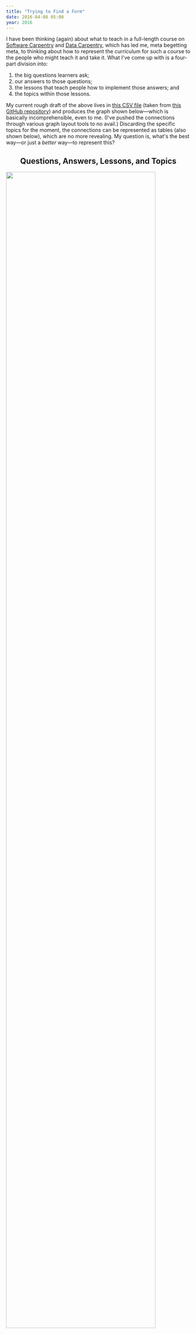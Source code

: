 ```yaml
---
title: "Trying to Find a Form"
date: 2016-04-08 05:00
year: 2016
---
```

<p>
  I have been thinking (again) about what to teach in a full-length course
  on <a href="https://software-carpentry.org">Software Carpentry</a>
  and <a href="http://datacarpentry.org">Data Carpentry</a>,
  which has led me,
  meta begetting meta,
  to thinking about how to represent the curriculum for such a course
  to the people who might teach it and take it.
  What I've come up with is a four-part division into:
</p>
<ol>
  <li>the big questions learners ask;</li>
  <li>our answers to those questions;</li>
  <li>the lessons that teach people how to implement those answers; and</li>
  <li>the topics within those lessons.</li>
</ol>
<p>
  My current rough draft of the above lives in <a href="{{'/files/2016/04/design.csv' | relative_url}}">this CSV file</a>
  (taken from <a href="https://github.com/gvwilson/long-form/">this GitHub repository</a>)
  and produces the graph shown below&mdash;which is basically incomprehensible, even to me.
  (I've pushed the connections through various graph layout tools to no avail.)
  Discarding the specific topics for the moment,
  the connections can be represented as tables (also shown below),
  which are no more revealing.
  My question is,
  what's the best way&mdash;or just a <em>better</em> way&mdash;to represent this?
</p>
<h2 align="center">
  Questions, Answers, Lessons, and Topics
</h2>
<p>
  <img src="{{'/files/2016/04/design.svg' | relative_url}}" width="90%" />
</p>
<h2 align="center">
  Questions to Answers
</h2>
<table border="1">
<tr><th rowspan="2"></th><th align="center" colspan="9">How can I...</th></tr>
<tr>
<th align="center">...avoid losing work?</th>
<th align="center">...find and use other people's data?</th>
<th align="center">...find and use other people's software?</th>
<th align="center">...be more productive?</th>
<th align="center">...make it easy for people to collaborate with me?</th>
<th align="center">...make it easy for people to find and use my data?</th>
<th align="center">...make it easy for programs to use my data?</th>
<th align="center">...make it easy for people to find and use my software?</th>
<th align="center">...tell if my results are correct?</th>
</tr>
<tr><th align="center">Put everything created by people into version control.</th>
<td align="center" bgcolor="green">X</td>
<td align="center"></td>
<td align="center"></td>
<td align="center"></td>
<td align="center"></td>
<td align="center"></td>
<td align="center"></td>
<td align="center"></td>
<td align="center"></td>
</tr>
<tr><th align="center">Make every value atomic.</th>
<td align="center"></td>
<td align="center"></td>
<td align="center"></td>
<td align="center"></td>
<td align="center"></td>
<td align="center"></td>
<td align="center" bgcolor="green">X</td>
<td align="center"></td>
<td align="center"></td>
</tr>
<tr><th align="center">Automate repetitive tasks.</th>
<td align="center"></td>
<td align="center"></td>
<td align="center"></td>
<td align="center" bgcolor="green">X</td>
<td align="center"></td>
<td align="center"></td>
<td align="center"></td>
<td align="center"></td>
<td align="center"></td>
</tr>
<tr><th align="center">Avoid duplicating functionality within modules.</th>
<td align="center"></td>
<td align="center"></td>
<td align="center"></td>
<td align="center"></td>
<td align="center"></td>
<td align="center"></td>
<td align="center" bgcolor="green">X</td>
<td align="center"></td>
<td align="center"></td>
</tr>
<tr><th align="center">Provide simple re-runnable end-to-end test cases.</th>
<td align="center"></td>
<td align="center"></td>
<td align="center"></td>
<td align="center"></td>
<td align="center" bgcolor="green">X</td>
<td align="center"></td>
<td align="center"></td>
<td align="center"></td>
<td align="center" bgcolor="green">X</td>
</tr>
<tr><th align="center">Build tools.</th>
<td align="center"></td>
<td align="center"></td>
<td align="center"></td>
<td align="center" bgcolor="green">X</td>
<td align="center"></td>
<td align="center"></td>
<td align="center"></td>
<td align="center"></td>
<td align="center"></td>
</tr>
<tr><th align="center">Choose a primary communication channel.</th>
<td align="center"></td>
<td align="center"></td>
<td align="center"></td>
<td align="center"></td>
<td align="center" bgcolor="green">X</td>
<td align="center"></td>
<td align="center"></td>
<td align="center"></td>
<td align="center"></td>
</tr>
<tr><th align="center">Choose an appropriate visualization.</th>
<td align="center"></td>
<td align="center"></td>
<td align="center"></td>
<td align="center"></td>
<td align="center"></td>
<td align="center"></td>
<td align="center"></td>
<td align="center"></td>
<td align="center" bgcolor="green">X</td>
</tr>
<tr><th align="center">Clean up data.</th>
<td align="center"></td>
<td align="center"></td>
<td align="center"></td>
<td align="center"></td>
<td align="center"></td>
<td align="center" bgcolor="green">X</td>
<td align="center"></td>
<td align="center"></td>
<td align="center"></td>
</tr>
<tr><th align="center">Do code reviews.</th>
<td align="center"></td>
<td align="center"></td>
<td align="center" bgcolor="green">X</td>
<td align="center"></td>
<td align="center"></td>
<td align="center"></td>
<td align="center"></td>
<td align="center"></td>
<td align="center" bgcolor="green">X</td>
</tr>
<tr><th align="center">Maintain a checklist of things to do before sharing a change.</th>
<td align="center"></td>
<td align="center"></td>
<td align="center"></td>
<td align="center"></td>
<td align="center" bgcolor="green">X</td>
<td align="center"></td>
<td align="center"></td>
<td align="center"></td>
<td align="center"></td>
</tr>
<tr><th align="center">Organize the project consistently.</th>
<td align="center"></td>
<td align="center"></td>
<td align="center"></td>
<td align="center"></td>
<td align="center" bgcolor="green">X</td>
<td align="center"></td>
<td align="center"></td>
<td align="center"></td>
<td align="center" bgcolor="green">X</td>
</tr>
<tr><th align="center">Submit data to a reputable DOI issuer.</th>
<td align="center"></td>
<td align="center"></td>
<td align="center"></td>
<td align="center"></td>
<td align="center"></td>
<td align="center" bgcolor="green">X</td>
<td align="center"></td>
<td align="center"></td>
<td align="center"></td>
</tr>
<tr><th align="center">Debug programs.</th>
<td align="center"></td>
<td align="center"></td>
<td align="center"></td>
<td align="center"></td>
<td align="center"></td>
<td align="center"></td>
<td align="center"></td>
<td align="center"></td>
<td align="center" bgcolor="green">X</td>
</tr>
<tr><th align="center">Practice defensive programming.</th>
<td align="center"></td>
<td align="center"></td>
<td align="center"></td>
<td align="center"></td>
<td align="center" bgcolor="green">X</td>
<td align="center"></td>
<td align="center"></td>
<td align="center"></td>
<td align="center" bgcolor="green">X</td>
</tr>
<tr><th align="center">Begin programs with explanatory comments.</th>
<td align="center"></td>
<td align="center"></td>
<td align="center"></td>
<td align="center"></td>
<td align="center"></td>
<td align="center"></td>
<td align="center"></td>
<td align="center" bgcolor="green">X</td>
<td align="center"></td>
</tr>
<tr><th align="center">Don't duplicate code.</th>
<td align="center"></td>
<td align="center"></td>
<td align="center"></td>
<td align="center"></td>
<td align="center"></td>
<td align="center"></td>
<td align="center"></td>
<td align="center" bgcolor="green">X</td>
<td align="center"></td>
</tr>
<tr><th align="center">Don't duplicate large data.</th>
<td align="center"></td>
<td align="center"></td>
<td align="center"></td>
<td align="center"></td>
<td align="center"></td>
<td align="center" bgcolor="green">X</td>
<td align="center"></td>
<td align="center"></td>
<td align="center"></td>
</tr>
<tr><th align="center">Make requirements/dependencies explicit.</th>
<td align="center"></td>
<td align="center"></td>
<td align="center"></td>
<td align="center"></td>
<td align="center"></td>
<td align="center"></td>
<td align="center"></td>
<td align="center" bgcolor="green">X</td>
<td align="center"></td>
</tr>
<tr><th align="center">Foster a welcoming environment.</th>
<td align="center"></td>
<td align="center"></td>
<td align="center"></td>
<td align="center"></td>
<td align="center" bgcolor="green">X</td>
<td align="center"></td>
<td align="center"></td>
<td align="center"></td>
<td align="center"></td>
</tr>
<tr><th align="center">Get an ORCID.</th>
<td align="center"></td>
<td align="center"></td>
<td align="center"></td>
<td align="center"></td>
<td align="center" bgcolor="green">X</td>
<td align="center"></td>
<td align="center"></td>
<td align="center"></td>
<td align="center"></td>
</tr>
<tr><th align="center">Give values, functions, and classes meaningful names.</th>
<td align="center"></td>
<td align="center"></td>
<td align="center"></td>
<td align="center"></td>
<td align="center"></td>
<td align="center"></td>
<td align="center"></td>
<td align="center" bgcolor="green">X</td>
<td align="center"></td>
</tr>
<tr><th align="center">Write good commit comments.</th>
<td align="center" bgcolor="green">X</td>
<td align="center"></td>
<td align="center"></td>
<td align="center"></td>
<td align="center"></td>
<td align="center"></td>
<td align="center"></td>
<td align="center"></td>
<td align="center"></td>
</tr>
<tr><th align="center">Have the computer repeat things.</th>
<td align="center"></td>
<td align="center"></td>
<td align="center"></td>
<td align="center" bgcolor="green">X</td>
<td align="center"></td>
<td align="center"></td>
<td align="center"></td>
<td align="center"></td>
<td align="center"></td>
</tr>
<tr><th align="center">Include a README file explaining project scope.</th>
<td align="center"></td>
<td align="center"></td>
<td align="center"></td>
<td align="center"></td>
<td align="center"></td>
<td align="center"></td>
<td align="center"></td>
<td align="center" bgcolor="green">X</td>
<td align="center"></td>
</tr>
<tr><th align="center">Isolate project dependencies.</th>
<td align="center"></td>
<td align="center"></td>
<td align="center"></td>
<td align="center"></td>
<td align="center"></td>
<td align="center"></td>
<td align="center"></td>
<td align="center" bgcolor="green">X</td>
<td align="center"></td>
</tr>
<tr><th align="center">Give every record a unique key.</th>
<td align="center"></td>
<td align="center"></td>
<td align="center"></td>
<td align="center"></td>
<td align="center"></td>
<td align="center"></td>
<td align="center" bgcolor="green">X</td>
<td align="center"></td>
<td align="center"></td>
</tr>
<tr><th align="center">Keep the master copy of every manuscript on the web.</th>
<td align="center"></td>
<td align="center"></td>
<td align="center"></td>
<td align="center"></td>
<td align="center" bgcolor="green">X</td>
<td align="center"></td>
<td align="center"></td>
<td align="center"></td>
<td align="center"></td>
</tr>
<tr><th align="center">Use meaningful path names.</th>
<td align="center"></td>
<td align="center"></td>
<td align="center"></td>
<td align="center"></td>
<td align="center"></td>
<td align="center" bgcolor="green">X</td>
<td align="center"></td>
<td align="center"></td>
<td align="center"></td>
</tr>
<tr><th align="center">Normalize data.</th>
<td align="center"></td>
<td align="center"></td>
<td align="center"></td>
<td align="center"></td>
<td align="center"></td>
<td align="center" bgcolor="green">X</td>
<td align="center"></td>
<td align="center"></td>
<td align="center"></td>
</tr>
<tr><th align="center">Prefer open text formats to proprietary non-text formats.</th>
<td align="center" bgcolor="green">X</td>
<td align="center"></td>
<td align="center"></td>
<td align="center"></td>
<td align="center"></td>
<td align="center"></td>
<td align="center"></td>
<td align="center"></td>
<td align="center"></td>
</tr>
<tr><th align="center">Find performance bottlenecks.</th>
<td align="center"></td>
<td align="center"></td>
<td align="center"></td>
<td align="center" bgcolor="green">X</td>
<td align="center"></td>
<td align="center"></td>
<td align="center"></td>
<td align="center"></td>
<td align="center"></td>
</tr>
<tr><th align="center">Maintain a to-do list for each project.</th>
<td align="center"></td>
<td align="center"></td>
<td align="center"></td>
<td align="center"></td>
<td align="center" bgcolor="green">X</td>
<td align="center"></td>
<td align="center"></td>
<td align="center"></td>
<td align="center"></td>
</tr>
<tr><th align="center">Read error messages.</th>
<td align="center"></td>
<td align="center"></td>
<td align="center"></td>
<td align="center" bgcolor="green">X</td>
<td align="center"></td>
<td align="center"></td>
<td align="center"></td>
<td align="center"></td>
<td align="center"></td>
</tr>
<tr><th align="center">Represent every analysis step textually.</th>
<td align="center"></td>
<td align="center"></td>
<td align="center"></td>
<td align="center"></td>
<td align="center"></td>
<td align="center"></td>
<td align="center"></td>
<td align="center"></td>
<td align="center" bgcolor="green">X</td>
</tr>
<tr><th align="center">Record provenance in data.</th>
<td align="center"></td>
<td align="center"></td>
<td align="center"></td>
<td align="center"></td>
<td align="center"></td>
<td align="center"></td>
<td align="center"></td>
<td align="center"></td>
<td align="center" bgcolor="green">X</td>
</tr>
<tr><th align="center">Record publishing steps like analysis steps.</th>
<td align="center"></td>
<td align="center"></td>
<td align="center"></td>
<td align="center"></td>
<td align="center" bgcolor="green">X</td>
<td align="center"></td>
<td align="center"></td>
<td align="center"></td>
<td align="center"></td>
</tr>
<tr><th align="center">Use regular layout for spreadsheets.</th>
<td align="center"></td>
<td align="center"></td>
<td align="center"></td>
<td align="center"></td>
<td align="center"></td>
<td align="center" bgcolor="green">X</td>
<td align="center"></td>
<td align="center"></td>
<td align="center"></td>
</tr>
<tr><th align="center">Remove unused code.</th>
<td align="center"></td>
<td align="center"></td>
<td align="center"></td>
<td align="center"></td>
<td align="center"></td>
<td align="center"></td>
<td align="center"></td>
<td align="center" bgcolor="green">X</td>
<td align="center"></td>
</tr>
<tr><th align="center">Represent each fact once.</th>
<td align="center"></td>
<td align="center"></td>
<td align="center"></td>
<td align="center"></td>
<td align="center"></td>
<td align="center" bgcolor="green">X</td>
<td align="center"></td>
<td align="center"></td>
<td align="center"></td>
</tr>
<tr><th align="center">Make results repeatable.</th>
<td align="center"></td>
<td align="center"></td>
<td align="center"></td>
<td align="center" bgcolor="green">X</td>
<td align="center" bgcolor="green">X</td>
<td align="center"></td>
<td align="center"></td>
<td align="center"></td>
<td align="center"></td>
</tr>
<tr><th align="center">Re-use libraries rather than writing equivalents.</th>
<td align="center"></td>
<td align="center" bgcolor="green">X</td>
<td align="center" bgcolor="green">X</td>
<td align="center"></td>
<td align="center"></td>
<td align="center"></td>
<td align="center"></td>
<td align="center" bgcolor="green">X</td>
<td align="center"></td>
</tr>
<tr><th align="center">Run tests automatically before each commit.</th>
<td align="center"></td>
<td align="center"></td>
<td align="center"></td>
<td align="center"></td>
<td align="center"></td>
<td align="center"></td>
<td align="center"></td>
<td align="center"></td>
<td align="center" bgcolor="green">X</td>
</tr>
<tr><th align="center">Search question-and-answer sites.</th>
<td align="center"></td>
<td align="center"></td>
<td align="center" bgcolor="green">X</td>
<td align="center"></td>
<td align="center"></td>
<td align="center"></td>
<td align="center"></td>
<td align="center"></td>
<td align="center"></td>
</tr>
<tr><th align="center">Search data and software repositories.</th>
<td align="center"></td>
<td align="center" bgcolor="green">X</td>
<td align="center"></td>
<td align="center"></td>
<td align="center"></td>
<td align="center"></td>
<td align="center"></td>
<td align="center"></td>
<td align="center"></td>
</tr>
<tr><th align="center">Separate models from views.</th>
<td align="center"></td>
<td align="center"></td>
<td align="center"></td>
<td align="center"></td>
<td align="center"></td>
<td align="center" bgcolor="green">X</td>
<td align="center"></td>
<td align="center"></td>
<td align="center"></td>
</tr>
<tr><th align="center">Make it easy to set up a development environment.</th>
<td align="center"></td>
<td align="center"></td>
<td align="center"></td>
<td align="center"></td>
<td align="center" bgcolor="green">X</td>
<td align="center"></td>
<td align="center"></td>
<td align="center"></td>
<td align="center"></td>
</tr>
<tr><th align="center">Submit software to a reputable DOI issuer.</th>
<td align="center"></td>
<td align="center"></td>
<td align="center"></td>
<td align="center"></td>
<td align="center"></td>
<td align="center"></td>
<td align="center"></td>
<td align="center" bgcolor="green">X</td>
<td align="center"></td>
</tr>
<tr><th align="center">Use path names that are easy to sort and to match.</th>
<td align="center"></td>
<td align="center"></td>
<td align="center"></td>
<td align="center"></td>
<td align="center"></td>
<td align="center"></td>
<td align="center" bgcolor="green">X</td>
<td align="center"></td>
<td align="center"></td>
</tr>
<tr><th align="center">Make the preferred citation for projects explicit.</th>
<td align="center"></td>
<td align="center"></td>
<td align="center"></td>
<td align="center"></td>
<td align="center" bgcolor="green">X</td>
<td align="center"></td>
<td align="center"></td>
<td align="center"></td>
<td align="center"></td>
</tr>
<tr><th align="center">Make the project's license explicit.</th>
<td align="center"></td>
<td align="center"></td>
<td align="center"></td>
<td align="center"></td>
<td align="center" bgcolor="green">X</td>
<td align="center"></td>
<td align="center"></td>
<td align="center"></td>
<td align="center"></td>
</tr>
<tr><th align="center">Store raw data exactly as it arrived.</th>
<td align="center"></td>
<td align="center"></td>
<td align="center"></td>
<td align="center"></td>
<td align="center"></td>
<td align="center" bgcolor="green">X</td>
<td align="center"></td>
<td align="center"></td>
<td align="center"></td>
</tr>
<tr><th align="center">Store work in a remotely-hosted version control repository.</th>
<td align="center" bgcolor="green">X</td>
<td align="center"></td>
<td align="center"></td>
<td align="center"></td>
<td align="center"></td>
<td align="center"></td>
<td align="center"></td>
<td align="center" bgcolor="green">X</td>
<td align="center"></td>
</tr>
<tr><th align="center">Treat metadata like data.</th>
<td align="center"></td>
<td align="center"></td>
<td align="center"></td>
<td align="center"></td>
<td align="center"></td>
<td align="center" bgcolor="green">X</td>
<td align="center" bgcolor="green">X</td>
<td align="center"></td>
<td align="center"></td>
</tr>
<tr><th align="center">Tune performance.</th>
<td align="center"></td>
<td align="center"></td>
<td align="center"></td>
<td align="center" bgcolor="green">X</td>
<td align="center"></td>
<td align="center"></td>
<td align="center"></td>
<td align="center"></td>
<td align="center"></td>
</tr>
<tr><th align="center">Use online collaborative commenting.</th>
<td align="center"></td>
<td align="center"></td>
<td align="center"></td>
<td align="center"></td>
<td align="center" bgcolor="green">X</td>
<td align="center"></td>
<td align="center"></td>
<td align="center"></td>
<td align="center"></td>
</tr>
<tr><th align="center">Use configuration files and conditionals rather than commenting.</th>
<td align="center"></td>
<td align="center"></td>
<td align="center"></td>
<td align="center"></td>
<td align="center"></td>
<td align="center"></td>
<td align="center"></td>
<td align="center" bgcolor="green">X</td>
<td align="center"></td>
</tr>
<tr><th align="center">Use dictionaries.</th>
<td align="center"></td>
<td align="center"></td>
<td align="center"></td>
<td align="center"></td>
<td align="center"></td>
<td align="center"></td>
<td align="center"></td>
<td align="center" bgcolor="green">X</td>
<td align="center"></td>
</tr>
<tr><th align="center">Break programs into short, self-contained functions.</th>
<td align="center"></td>
<td align="center"></td>
<td align="center"></td>
<td align="center"></td>
<td align="center"></td>
<td align="center"></td>
<td align="center"></td>
<td align="center" bgcolor="green">X</td>
<td align="center"></td>
</tr>
<tr><th align="center">Use text values that are easy to match with regular expressions.</th>
<td align="center"></td>
<td align="center"></td>
<td align="center"></td>
<td align="center"></td>
<td align="center"></td>
<td align="center"></td>
<td align="center" bgcolor="green">X</td>
<td align="center"></td>
<td align="center"></td>
</tr>
<tr><th align="center">Use more hardware.</th>
<td align="center"></td>
<td align="center"></td>
<td align="center"></td>
<td align="center" bgcolor="green">X</td>
<td align="center"></td>
<td align="center"></td>
<td align="center"></td>
<td align="center"></td>
<td align="center"></td>
</tr>
<tr><th align="center">Use an open license.</th>
<td align="center"></td>
<td align="center"></td>
<td align="center"></td>
<td align="center"></td>
<td align="center"></td>
<td align="center" bgcolor="green">X</td>
<td align="center"></td>
<td align="center" bgcolor="green">X</td>
<td align="center"></td>
</tr>
<tr><th align="center">Use a package manager.</th>
<td align="center"></td>
<td align="center"></td>
<td align="center" bgcolor="green">X</td>
<td align="center"></td>
<td align="center"></td>
<td align="center"></td>
<td align="center"></td>
<td align="center"></td>
<td align="center"></td>
</tr>
<tr><th align="center">Store data in a relational database.</th>
<td align="center"></td>
<td align="center"></td>
<td align="center"></td>
<td align="center"></td>
<td align="center"></td>
<td align="center" bgcolor="green">X</td>
<td align="center"></td>
<td align="center"></td>
<td align="center"></td>
</tr>
<tr><th align="center">Write readable software.</th>
<td align="center"></td>
<td align="center"></td>
<td align="center"></td>
<td align="center"></td>
<td align="center"></td>
<td align="center"></td>
<td align="center"></td>
<td align="center"></td>
<td align="center" bgcolor="green">X</td>
</tr>
<tr><th align="center">Write unit tests to specify and check behavior.</th>
<td align="center"></td>
<td align="center"></td>
<td align="center"></td>
<td align="center"></td>
<td align="center"></td>
<td align="center"></td>
<td align="center"></td>
<td align="center"></td>
<td align="center" bgcolor="green">X</td>
</tr>
</table>
<h2 align="center">
  Answers to Lessons
</h2>
<table border="1">
<tr><th rowspan="2"></th><th align="center" colspan="9">Lessons</th></tr>
<tr>
<th align="center">Cloud Computing</th>
<th align="center">Code Review</th>
<th align="center">Collaboration</th>
<th align="center">Continuous Integration</th>
<th align="center">Data Management</th>
<th align="center">Relational Databases</th>
<th align="center">Debugging</th>
<th align="center">Git</th>
<th align="center">Installing and Configuring Software</th>
<th align="center">Make</th>
<th align="center">OpenRefine</th>
<th align="center">Profiling and Tuning Performance</th>
<th align="center">Programming Style</th>
<th align="center">Organizing Projects</th>
<th align="center">21st Century Publishing</th>
<th align="center">Python (Scripting)</th>
<th align="center">Python (Functions)</th>
<th align="center">Python (Data Structures)</th>
<th align="center">Regular Expressions</th>
<th align="center">Searching</th>
<th align="center">Spreadsheets</th>
<th align="center">Testing</th>
<th align="center">Unix Shell</th>
<th align="center">Visualization</th>
</tr>
<tr><th align="center">Put everything created by people into version control.</th>
<td align="center"></td>
<td align="center"></td>
<td align="center"></td>
<td align="center"></td>
<td align="center"></td>
<td align="center"></td>
<td align="center"></td>
<td align="center" bgcolor="green">X</td>
<td align="center"></td>
<td align="center"></td>
<td align="center"></td>
<td align="center"></td>
<td align="center"></td>
<td align="center"></td>
<td align="center"></td>
<td align="center"></td>
<td align="center"></td>
<td align="center"></td>
<td align="center"></td>
<td align="center"></td>
<td align="center"></td>
<td align="center"></td>
<td align="center"></td>
<td align="center"></td>
</tr>
<tr><th align="center">Make every value atomic.</th>
<td align="center"></td>
<td align="center"></td>
<td align="center"></td>
<td align="center"></td>
<td align="center" bgcolor="green">X</td>
<td align="center"></td>
<td align="center"></td>
<td align="center"></td>
<td align="center"></td>
<td align="center"></td>
<td align="center"></td>
<td align="center"></td>
<td align="center"></td>
<td align="center"></td>
<td align="center"></td>
<td align="center"></td>
<td align="center"></td>
<td align="center"></td>
<td align="center"></td>
<td align="center"></td>
<td align="center"></td>
<td align="center"></td>
<td align="center"></td>
<td align="center"></td>
</tr>
<tr><th align="center">Automate repetitive tasks.</th>
<td align="center"></td>
<td align="center"></td>
<td align="center"></td>
<td align="center"></td>
<td align="center"></td>
<td align="center"></td>
<td align="center"></td>
<td align="center"></td>
<td align="center"></td>
<td align="center"></td>
<td align="center"></td>
<td align="center"></td>
<td align="center"></td>
<td align="center"></td>
<td align="center"></td>
<td align="center"></td>
<td align="center"></td>
<td align="center"></td>
<td align="center"></td>
<td align="center"></td>
<td align="center"></td>
<td align="center"></td>
<td align="center" bgcolor="green">X</td>
<td align="center"></td>
</tr>
<tr><th align="center">Avoid duplicating functionality within modules.</th>
<td align="center"></td>
<td align="center"></td>
<td align="center"></td>
<td align="center"></td>
<td align="center"></td>
<td align="center"></td>
<td align="center"></td>
<td align="center"></td>
<td align="center"></td>
<td align="center"></td>
<td align="center"></td>
<td align="center"></td>
<td align="center" bgcolor="green">X</td>
<td align="center"></td>
<td align="center"></td>
<td align="center"></td>
<td align="center"></td>
<td align="center"></td>
<td align="center"></td>
<td align="center"></td>
<td align="center"></td>
<td align="center"></td>
<td align="center"></td>
<td align="center"></td>
</tr>
<tr><th align="center">Provide simple re-runnable end-to-end test cases.</th>
<td align="center"></td>
<td align="center"></td>
<td align="center"></td>
<td align="center"></td>
<td align="center"></td>
<td align="center"></td>
<td align="center"></td>
<td align="center"></td>
<td align="center" bgcolor="green">X</td>
<td align="center"></td>
<td align="center"></td>
<td align="center"></td>
<td align="center"></td>
<td align="center"></td>
<td align="center"></td>
<td align="center"></td>
<td align="center"></td>
<td align="center"></td>
<td align="center"></td>
<td align="center"></td>
<td align="center"></td>
<td align="center" bgcolor="green">X</td>
<td align="center"></td>
<td align="center"></td>
</tr>
<tr><th align="center">Build tools.</th>
<td align="center"></td>
<td align="center"></td>
<td align="center"></td>
<td align="center"></td>
<td align="center"></td>
<td align="center"></td>
<td align="center"></td>
<td align="center"></td>
<td align="center"></td>
<td align="center"></td>
<td align="center"></td>
<td align="center"></td>
<td align="center"></td>
<td align="center"></td>
<td align="center"></td>
<td align="center" bgcolor="green">X</td>
<td align="center"></td>
<td align="center"></td>
<td align="center"></td>
<td align="center"></td>
<td align="center"></td>
<td align="center"></td>
<td align="center" bgcolor="green">X</td>
<td align="center"></td>
</tr>
<tr><th align="center">Choose a primary communication channel.</th>
<td align="center"></td>
<td align="center"></td>
<td align="center" bgcolor="green">X</td>
<td align="center"></td>
<td align="center"></td>
<td align="center"></td>
<td align="center"></td>
<td align="center"></td>
<td align="center"></td>
<td align="center"></td>
<td align="center"></td>
<td align="center"></td>
<td align="center"></td>
<td align="center"></td>
<td align="center"></td>
<td align="center"></td>
<td align="center"></td>
<td align="center"></td>
<td align="center"></td>
<td align="center"></td>
<td align="center"></td>
<td align="center"></td>
<td align="center"></td>
<td align="center"></td>
</tr>
<tr><th align="center">Choose an appropriate visualization.</th>
<td align="center"></td>
<td align="center"></td>
<td align="center"></td>
<td align="center"></td>
<td align="center"></td>
<td align="center"></td>
<td align="center"></td>
<td align="center"></td>
<td align="center"></td>
<td align="center"></td>
<td align="center"></td>
<td align="center"></td>
<td align="center"></td>
<td align="center"></td>
<td align="center"></td>
<td align="center"></td>
<td align="center"></td>
<td align="center"></td>
<td align="center"></td>
<td align="center"></td>
<td align="center"></td>
<td align="center"></td>
<td align="center"></td>
<td align="center" bgcolor="green">X</td>
</tr>
<tr><th align="center">Clean up data.</th>
<td align="center"></td>
<td align="center"></td>
<td align="center"></td>
<td align="center"></td>
<td align="center" bgcolor="green">X</td>
<td align="center"></td>
<td align="center"></td>
<td align="center"></td>
<td align="center"></td>
<td align="center"></td>
<td align="center" bgcolor="green">X</td>
<td align="center"></td>
<td align="center"></td>
<td align="center"></td>
<td align="center"></td>
<td align="center"></td>
<td align="center"></td>
<td align="center"></td>
<td align="center"></td>
<td align="center"></td>
<td align="center"></td>
<td align="center"></td>
<td align="center"></td>
<td align="center"></td>
</tr>
<tr><th align="center">Do code reviews.</th>
<td align="center"></td>
<td align="center" bgcolor="green">X</td>
<td align="center"></td>
<td align="center"></td>
<td align="center"></td>
<td align="center"></td>
<td align="center"></td>
<td align="center"></td>
<td align="center"></td>
<td align="center"></td>
<td align="center"></td>
<td align="center"></td>
<td align="center"></td>
<td align="center"></td>
<td align="center"></td>
<td align="center"></td>
<td align="center"></td>
<td align="center"></td>
<td align="center"></td>
<td align="center"></td>
<td align="center"></td>
<td align="center"></td>
<td align="center"></td>
<td align="center"></td>
</tr>
<tr><th align="center">Maintain a checklist of things to do before sharing a change.</th>
<td align="center"></td>
<td align="center"></td>
<td align="center" bgcolor="green">X</td>
<td align="center"></td>
<td align="center"></td>
<td align="center"></td>
<td align="center"></td>
<td align="center"></td>
<td align="center"></td>
<td align="center"></td>
<td align="center"></td>
<td align="center"></td>
<td align="center"></td>
<td align="center" bgcolor="green">X</td>
<td align="center"></td>
<td align="center"></td>
<td align="center"></td>
<td align="center"></td>
<td align="center"></td>
<td align="center"></td>
<td align="center"></td>
<td align="center"></td>
<td align="center"></td>
<td align="center"></td>
</tr>
<tr><th align="center">Organize the project consistently.</th>
<td align="center"></td>
<td align="center"></td>
<td align="center"></td>
<td align="center"></td>
<td align="center"></td>
<td align="center"></td>
<td align="center"></td>
<td align="center"></td>
<td align="center"></td>
<td align="center"></td>
<td align="center"></td>
<td align="center"></td>
<td align="center"></td>
<td align="center" bgcolor="green">X</td>
<td align="center"></td>
<td align="center"></td>
<td align="center"></td>
<td align="center"></td>
<td align="center"></td>
<td align="center"></td>
<td align="center"></td>
<td align="center"></td>
<td align="center"></td>
<td align="center"></td>
</tr>
<tr><th align="center">Submit data to a reputable DOI issuer.</th>
<td align="center"></td>
<td align="center"></td>
<td align="center" bgcolor="green">X</td>
<td align="center"></td>
<td align="center" bgcolor="green">X</td>
<td align="center"></td>
<td align="center"></td>
<td align="center"></td>
<td align="center"></td>
<td align="center"></td>
<td align="center"></td>
<td align="center"></td>
<td align="center"></td>
<td align="center"></td>
<td align="center"></td>
<td align="center"></td>
<td align="center"></td>
<td align="center"></td>
<td align="center"></td>
<td align="center"></td>
<td align="center"></td>
<td align="center"></td>
<td align="center"></td>
<td align="center"></td>
</tr>
<tr><th align="center">Debug programs.</th>
<td align="center"></td>
<td align="center"></td>
<td align="center"></td>
<td align="center"></td>
<td align="center"></td>
<td align="center"></td>
<td align="center" bgcolor="green">X</td>
<td align="center"></td>
<td align="center"></td>
<td align="center"></td>
<td align="center"></td>
<td align="center"></td>
<td align="center"></td>
<td align="center"></td>
<td align="center"></td>
<td align="center"></td>
<td align="center"></td>
<td align="center"></td>
<td align="center"></td>
<td align="center"></td>
<td align="center"></td>
<td align="center"></td>
<td align="center"></td>
<td align="center"></td>
</tr>
<tr><th align="center">Practice defensive programming.</th>
<td align="center"></td>
<td align="center"></td>
<td align="center"></td>
<td align="center"></td>
<td align="center"></td>
<td align="center"></td>
<td align="center"></td>
<td align="center"></td>
<td align="center"></td>
<td align="center"></td>
<td align="center"></td>
<td align="center"></td>
<td align="center" bgcolor="green">X</td>
<td align="center"></td>
<td align="center"></td>
<td align="center"></td>
<td align="center"></td>
<td align="center"></td>
<td align="center"></td>
<td align="center"></td>
<td align="center"></td>
<td align="center"></td>
<td align="center"></td>
<td align="center"></td>
</tr>
<tr><th align="center">Begin programs with explanatory comments.</th>
<td align="center"></td>
<td align="center"></td>
<td align="center"></td>
<td align="center"></td>
<td align="center"></td>
<td align="center"></td>
<td align="center"></td>
<td align="center"></td>
<td align="center"></td>
<td align="center"></td>
<td align="center"></td>
<td align="center"></td>
<td align="center" bgcolor="green">X</td>
<td align="center"></td>
<td align="center"></td>
<td align="center"></td>
<td align="center"></td>
<td align="center"></td>
<td align="center"></td>
<td align="center"></td>
<td align="center"></td>
<td align="center"></td>
<td align="center"></td>
<td align="center"></td>
</tr>
<tr><th align="center">Don't duplicate code.</th>
<td align="center"></td>
<td align="center"></td>
<td align="center"></td>
<td align="center"></td>
<td align="center"></td>
<td align="center"></td>
<td align="center"></td>
<td align="center"></td>
<td align="center"></td>
<td align="center"></td>
<td align="center"></td>
<td align="center"></td>
<td align="center" bgcolor="green">X</td>
<td align="center"></td>
<td align="center"></td>
<td align="center"></td>
<td align="center"></td>
<td align="center"></td>
<td align="center"></td>
<td align="center"></td>
<td align="center"></td>
<td align="center"></td>
<td align="center"></td>
<td align="center"></td>
</tr>
<tr><th align="center">Don't duplicate large data.</th>
<td align="center"></td>
<td align="center"></td>
<td align="center"></td>
<td align="center"></td>
<td align="center" bgcolor="green">X</td>
<td align="center"></td>
<td align="center"></td>
<td align="center"></td>
<td align="center"></td>
<td align="center"></td>
<td align="center"></td>
<td align="center"></td>
<td align="center"></td>
<td align="center"></td>
<td align="center"></td>
<td align="center"></td>
<td align="center"></td>
<td align="center"></td>
<td align="center"></td>
<td align="center"></td>
<td align="center"></td>
<td align="center"></td>
<td align="center"></td>
<td align="center"></td>
</tr>
<tr><th align="center">Make requirements/dependencies explicit.</th>
<td align="center"></td>
<td align="center"></td>
<td align="center"></td>
<td align="center"></td>
<td align="center"></td>
<td align="center"></td>
<td align="center"></td>
<td align="center"></td>
<td align="center"></td>
<td align="center"></td>
<td align="center"></td>
<td align="center"></td>
<td align="center"></td>
<td align="center" bgcolor="green">X</td>
<td align="center"></td>
<td align="center"></td>
<td align="center"></td>
<td align="center"></td>
<td align="center"></td>
<td align="center"></td>
<td align="center"></td>
<td align="center"></td>
<td align="center"></td>
<td align="center"></td>
</tr>
<tr><th align="center">Foster a welcoming environment.</th>
<td align="center"></td>
<td align="center"></td>
<td align="center" bgcolor="green">X</td>
<td align="center"></td>
<td align="center"></td>
<td align="center"></td>
<td align="center"></td>
<td align="center"></td>
<td align="center"></td>
<td align="center"></td>
<td align="center"></td>
<td align="center"></td>
<td align="center"></td>
<td align="center"></td>
<td align="center"></td>
<td align="center"></td>
<td align="center"></td>
<td align="center"></td>
<td align="center"></td>
<td align="center"></td>
<td align="center"></td>
<td align="center"></td>
<td align="center"></td>
<td align="center"></td>
</tr>
<tr><th align="center">Get an ORCID.</th>
<td align="center"></td>
<td align="center"></td>
<td align="center" bgcolor="green">X</td>
<td align="center"></td>
<td align="center"></td>
<td align="center"></td>
<td align="center"></td>
<td align="center"></td>
<td align="center"></td>
<td align="center"></td>
<td align="center"></td>
<td align="center"></td>
<td align="center"></td>
<td align="center"></td>
<td align="center" bgcolor="green">X</td>
<td align="center"></td>
<td align="center"></td>
<td align="center"></td>
<td align="center"></td>
<td align="center"></td>
<td align="center"></td>
<td align="center"></td>
<td align="center"></td>
<td align="center"></td>
</tr>
<tr><th align="center">Give values, functions, and classes meaningful names.</th>
<td align="center"></td>
<td align="center"></td>
<td align="center"></td>
<td align="center"></td>
<td align="center"></td>
<td align="center"></td>
<td align="center"></td>
<td align="center"></td>
<td align="center"></td>
<td align="center"></td>
<td align="center"></td>
<td align="center"></td>
<td align="center" bgcolor="green">X</td>
<td align="center"></td>
<td align="center"></td>
<td align="center"></td>
<td align="center"></td>
<td align="center"></td>
<td align="center"></td>
<td align="center"></td>
<td align="center"></td>
<td align="center"></td>
<td align="center"></td>
<td align="center"></td>
</tr>
<tr><th align="center">Write good commit comments.</th>
<td align="center"></td>
<td align="center"></td>
<td align="center"></td>
<td align="center"></td>
<td align="center"></td>
<td align="center"></td>
<td align="center"></td>
<td align="center" bgcolor="green">X</td>
<td align="center"></td>
<td align="center"></td>
<td align="center"></td>
<td align="center"></td>
<td align="center"></td>
<td align="center"></td>
<td align="center"></td>
<td align="center"></td>
<td align="center"></td>
<td align="center"></td>
<td align="center"></td>
<td align="center"></td>
<td align="center"></td>
<td align="center"></td>
<td align="center"></td>
<td align="center"></td>
</tr>
<tr><th align="center">Have the computer repeat things.</th>
<td align="center"></td>
<td align="center"></td>
<td align="center"></td>
<td align="center"></td>
<td align="center"></td>
<td align="center"></td>
<td align="center"></td>
<td align="center"></td>
<td align="center"></td>
<td align="center"></td>
<td align="center"></td>
<td align="center"></td>
<td align="center"></td>
<td align="center"></td>
<td align="center"></td>
<td align="center" bgcolor="green">X</td>
<td align="center"></td>
<td align="center"></td>
<td align="center"></td>
<td align="center"></td>
<td align="center"></td>
<td align="center"></td>
<td align="center" bgcolor="green">X</td>
<td align="center"></td>
</tr>
<tr><th align="center">Include a README file explaining project scope.</th>
<td align="center"></td>
<td align="center"></td>
<td align="center"></td>
<td align="center"></td>
<td align="center"></td>
<td align="center"></td>
<td align="center"></td>
<td align="center"></td>
<td align="center"></td>
<td align="center"></td>
<td align="center"></td>
<td align="center"></td>
<td align="center"></td>
<td align="center" bgcolor="green">X</td>
<td align="center"></td>
<td align="center"></td>
<td align="center"></td>
<td align="center"></td>
<td align="center"></td>
<td align="center"></td>
<td align="center"></td>
<td align="center"></td>
<td align="center"></td>
<td align="center"></td>
</tr>
<tr><th align="center">Isolate project dependencies.</th>
<td align="center"></td>
<td align="center"></td>
<td align="center"></td>
<td align="center"></td>
<td align="center"></td>
<td align="center"></td>
<td align="center"></td>
<td align="center"></td>
<td align="center"></td>
<td align="center"></td>
<td align="center"></td>
<td align="center"></td>
<td align="center" bgcolor="green">X</td>
<td align="center"></td>
<td align="center"></td>
<td align="center"></td>
<td align="center"></td>
<td align="center"></td>
<td align="center"></td>
<td align="center"></td>
<td align="center"></td>
<td align="center"></td>
<td align="center"></td>
<td align="center"></td>
</tr>
<tr><th align="center">Give every record a unique key.</th>
<td align="center"></td>
<td align="center"></td>
<td align="center"></td>
<td align="center"></td>
<td align="center" bgcolor="green">X</td>
<td align="center"></td>
<td align="center"></td>
<td align="center"></td>
<td align="center"></td>
<td align="center"></td>
<td align="center"></td>
<td align="center"></td>
<td align="center"></td>
<td align="center"></td>
<td align="center"></td>
<td align="center"></td>
<td align="center"></td>
<td align="center"></td>
<td align="center"></td>
<td align="center"></td>
<td align="center"></td>
<td align="center"></td>
<td align="center"></td>
<td align="center"></td>
</tr>
<tr><th align="center">Keep the master copy of every manuscript on the web.</th>
<td align="center"></td>
<td align="center"></td>
<td align="center" bgcolor="green">X</td>
<td align="center"></td>
<td align="center"></td>
<td align="center"></td>
<td align="center"></td>
<td align="center"></td>
<td align="center"></td>
<td align="center"></td>
<td align="center"></td>
<td align="center"></td>
<td align="center"></td>
<td align="center"></td>
<td align="center" bgcolor="green">X</td>
<td align="center"></td>
<td align="center"></td>
<td align="center"></td>
<td align="center"></td>
<td align="center"></td>
<td align="center"></td>
<td align="center"></td>
<td align="center"></td>
<td align="center"></td>
</tr>
<tr><th align="center">Use meaningful path names.</th>
<td align="center"></td>
<td align="center"></td>
<td align="center"></td>
<td align="center"></td>
<td align="center" bgcolor="green">X</td>
<td align="center"></td>
<td align="center"></td>
<td align="center"></td>
<td align="center"></td>
<td align="center"></td>
<td align="center"></td>
<td align="center"></td>
<td align="center"></td>
<td align="center" bgcolor="green">X</td>
<td align="center"></td>
<td align="center"></td>
<td align="center"></td>
<td align="center"></td>
<td align="center"></td>
<td align="center"></td>
<td align="center"></td>
<td align="center"></td>
<td align="center"></td>
<td align="center"></td>
</tr>
<tr><th align="center">Normalize data.</th>
<td align="center"></td>
<td align="center"></td>
<td align="center"></td>
<td align="center"></td>
<td align="center" bgcolor="green">X</td>
<td align="center"></td>
<td align="center"></td>
<td align="center"></td>
<td align="center"></td>
<td align="center"></td>
<td align="center"></td>
<td align="center"></td>
<td align="center"></td>
<td align="center"></td>
<td align="center"></td>
<td align="center"></td>
<td align="center"></td>
<td align="center"></td>
<td align="center"></td>
<td align="center"></td>
<td align="center"></td>
<td align="center"></td>
<td align="center"></td>
<td align="center"></td>
</tr>
<tr><th align="center">Prefer open text formats to proprietary non-text formats.</th>
<td align="center"></td>
<td align="center"></td>
<td align="center" bgcolor="green">X</td>
<td align="center"></td>
<td align="center" bgcolor="green">X</td>
<td align="center"></td>
<td align="center"></td>
<td align="center"></td>
<td align="center"></td>
<td align="center"></td>
<td align="center"></td>
<td align="center"></td>
<td align="center"></td>
<td align="center"></td>
<td align="center"></td>
<td align="center"></td>
<td align="center"></td>
<td align="center"></td>
<td align="center"></td>
<td align="center"></td>
<td align="center"></td>
<td align="center"></td>
<td align="center"></td>
<td align="center"></td>
</tr>
<tr><th align="center">Find performance bottlenecks.</th>
<td align="center"></td>
<td align="center"></td>
<td align="center"></td>
<td align="center"></td>
<td align="center"></td>
<td align="center"></td>
<td align="center"></td>
<td align="center"></td>
<td align="center"></td>
<td align="center"></td>
<td align="center"></td>
<td align="center" bgcolor="green">X</td>
<td align="center"></td>
<td align="center"></td>
<td align="center"></td>
<td align="center"></td>
<td align="center"></td>
<td align="center"></td>
<td align="center"></td>
<td align="center"></td>
<td align="center"></td>
<td align="center"></td>
<td align="center"></td>
<td align="center"></td>
</tr>
<tr><th align="center">Maintain a to-do list for each project.</th>
<td align="center"></td>
<td align="center"></td>
<td align="center" bgcolor="green">X</td>
<td align="center"></td>
<td align="center"></td>
<td align="center"></td>
<td align="center"></td>
<td align="center"></td>
<td align="center"></td>
<td align="center"></td>
<td align="center"></td>
<td align="center"></td>
<td align="center"></td>
<td align="center" bgcolor="green">X</td>
<td align="center"></td>
<td align="center"></td>
<td align="center"></td>
<td align="center"></td>
<td align="center"></td>
<td align="center"></td>
<td align="center"></td>
<td align="center"></td>
<td align="center"></td>
<td align="center"></td>
</tr>
<tr><th align="center">Read error messages.</th>
<td align="center"></td>
<td align="center"></td>
<td align="center"></td>
<td align="center"></td>
<td align="center"></td>
<td align="center"></td>
<td align="center"></td>
<td align="center"></td>
<td align="center"></td>
<td align="center"></td>
<td align="center"></td>
<td align="center"></td>
<td align="center"></td>
<td align="center"></td>
<td align="center"></td>
<td align="center" bgcolor="green">X</td>
<td align="center"></td>
<td align="center"></td>
<td align="center"></td>
<td align="center" bgcolor="green">X</td>
<td align="center"></td>
<td align="center"></td>
<td align="center"></td>
<td align="center"></td>
</tr>
<tr><th align="center">Represent every analysis step textually.</th>
<td align="center"></td>
<td align="center"></td>
<td align="center"></td>
<td align="center"></td>
<td align="center"></td>
<td align="center"></td>
<td align="center"></td>
<td align="center"></td>
<td align="center"></td>
<td align="center" bgcolor="green">X</td>
<td align="center"></td>
<td align="center"></td>
<td align="center"></td>
<td align="center"></td>
<td align="center"></td>
<td align="center"></td>
<td align="center"></td>
<td align="center"></td>
<td align="center"></td>
<td align="center"></td>
<td align="center"></td>
<td align="center"></td>
<td align="center" bgcolor="green">X</td>
<td align="center"></td>
</tr>
<tr><th align="center">Record provenance in data.</th>
<td align="center"></td>
<td align="center"></td>
<td align="center"></td>
<td align="center"></td>
<td align="center" bgcolor="green">X</td>
<td align="center"></td>
<td align="center"></td>
<td align="center"></td>
<td align="center"></td>
<td align="center"></td>
<td align="center"></td>
<td align="center"></td>
<td align="center"></td>
<td align="center"></td>
<td align="center"></td>
<td align="center"></td>
<td align="center"></td>
<td align="center"></td>
<td align="center"></td>
<td align="center"></td>
<td align="center"></td>
<td align="center"></td>
<td align="center"></td>
<td align="center"></td>
</tr>
<tr><th align="center">Record publishing steps like analysis steps.</th>
<td align="center"></td>
<td align="center"></td>
<td align="center"></td>
<td align="center"></td>
<td align="center"></td>
<td align="center"></td>
<td align="center"></td>
<td align="center"></td>
<td align="center"></td>
<td align="center" bgcolor="green">X</td>
<td align="center"></td>
<td align="center"></td>
<td align="center"></td>
<td align="center"></td>
<td align="center" bgcolor="green">X</td>
<td align="center"></td>
<td align="center"></td>
<td align="center"></td>
<td align="center"></td>
<td align="center"></td>
<td align="center"></td>
<td align="center"></td>
<td align="center" bgcolor="green">X</td>
<td align="center"></td>
</tr>
<tr><th align="center">Use regular layout for spreadsheets.</th>
<td align="center"></td>
<td align="center"></td>
<td align="center"></td>
<td align="center"></td>
<td align="center" bgcolor="green">X</td>
<td align="center"></td>
<td align="center"></td>
<td align="center"></td>
<td align="center"></td>
<td align="center"></td>
<td align="center"></td>
<td align="center"></td>
<td align="center"></td>
<td align="center"></td>
<td align="center"></td>
<td align="center"></td>
<td align="center"></td>
<td align="center"></td>
<td align="center"></td>
<td align="center"></td>
<td align="center" bgcolor="green">X</td>
<td align="center"></td>
<td align="center"></td>
<td align="center"></td>
</tr>
<tr><th align="center">Remove unused code.</th>
<td align="center"></td>
<td align="center"></td>
<td align="center"></td>
<td align="center"></td>
<td align="center"></td>
<td align="center"></td>
<td align="center"></td>
<td align="center"></td>
<td align="center"></td>
<td align="center"></td>
<td align="center"></td>
<td align="center"></td>
<td align="center" bgcolor="green">X</td>
<td align="center"></td>
<td align="center"></td>
<td align="center"></td>
<td align="center"></td>
<td align="center"></td>
<td align="center"></td>
<td align="center"></td>
<td align="center"></td>
<td align="center"></td>
<td align="center"></td>
<td align="center"></td>
</tr>
<tr><th align="center">Represent each fact once.</th>
<td align="center"></td>
<td align="center"></td>
<td align="center"></td>
<td align="center"></td>
<td align="center" bgcolor="green">X</td>
<td align="center"></td>
<td align="center"></td>
<td align="center"></td>
<td align="center"></td>
<td align="center"></td>
<td align="center"></td>
<td align="center"></td>
<td align="center" bgcolor="green">X</td>
<td align="center"></td>
<td align="center"></td>
<td align="center"></td>
<td align="center"></td>
<td align="center"></td>
<td align="center"></td>
<td align="center"></td>
<td align="center"></td>
<td align="center"></td>
<td align="center"></td>
<td align="center"></td>
</tr>
<tr><th align="center">Make results repeatable.</th>
<td align="center"></td>
<td align="center"></td>
<td align="center" bgcolor="green">X</td>
<td align="center"></td>
<td align="center"></td>
<td align="center"></td>
<td align="center"></td>
<td align="center"></td>
<td align="center"></td>
<td align="center" bgcolor="green">X</td>
<td align="center"></td>
<td align="center"></td>
<td align="center"></td>
<td align="center"></td>
<td align="center"></td>
<td align="center"></td>
<td align="center"></td>
<td align="center"></td>
<td align="center"></td>
<td align="center"></td>
<td align="center"></td>
<td align="center"></td>
<td align="center" bgcolor="green">X</td>
<td align="center"></td>
</tr>
<tr><th align="center">Re-use libraries rather than writing equivalents.</th>
<td align="center"></td>
<td align="center"></td>
<td align="center"></td>
<td align="center"></td>
<td align="center"></td>
<td align="center"></td>
<td align="center"></td>
<td align="center"></td>
<td align="center"></td>
<td align="center"></td>
<td align="center"></td>
<td align="center"></td>
<td align="center"></td>
<td align="center"></td>
<td align="center"></td>
<td align="center" bgcolor="green">X</td>
<td align="center"></td>
<td align="center"></td>
<td align="center"></td>
<td align="center"></td>
<td align="center"></td>
<td align="center"></td>
<td align="center"></td>
<td align="center"></td>
</tr>
<tr><th align="center">Run tests automatically before each commit.</th>
<td align="center"></td>
<td align="center"></td>
<td align="center"></td>
<td align="center" bgcolor="green">X</td>
<td align="center"></td>
<td align="center"></td>
<td align="center"></td>
<td align="center"></td>
<td align="center"></td>
<td align="center"></td>
<td align="center"></td>
<td align="center"></td>
<td align="center"></td>
<td align="center"></td>
<td align="center"></td>
<td align="center"></td>
<td align="center"></td>
<td align="center"></td>
<td align="center"></td>
<td align="center"></td>
<td align="center"></td>
<td align="center"></td>
<td align="center"></td>
<td align="center"></td>
</tr>
<tr><th align="center">Search question-and-answer sites.</th>
<td align="center"></td>
<td align="center"></td>
<td align="center"></td>
<td align="center"></td>
<td align="center"></td>
<td align="center"></td>
<td align="center"></td>
<td align="center"></td>
<td align="center"></td>
<td align="center"></td>
<td align="center"></td>
<td align="center"></td>
<td align="center"></td>
<td align="center"></td>
<td align="center"></td>
<td align="center"></td>
<td align="center"></td>
<td align="center"></td>
<td align="center"></td>
<td align="center" bgcolor="green">X</td>
<td align="center"></td>
<td align="center"></td>
<td align="center"></td>
<td align="center"></td>
</tr>
<tr><th align="center">Search data and software repositories.</th>
<td align="center"></td>
<td align="center"></td>
<td align="center"></td>
<td align="center"></td>
<td align="center"></td>
<td align="center"></td>
<td align="center"></td>
<td align="center"></td>
<td align="center"></td>
<td align="center"></td>
<td align="center"></td>
<td align="center"></td>
<td align="center"></td>
<td align="center"></td>
<td align="center"></td>
<td align="center"></td>
<td align="center"></td>
<td align="center"></td>
<td align="center"></td>
<td align="center" bgcolor="green">X</td>
<td align="center"></td>
<td align="center"></td>
<td align="center"></td>
<td align="center"></td>
</tr>
<tr><th align="center">Separate models from views.</th>
<td align="center"></td>
<td align="center"></td>
<td align="center"></td>
<td align="center"></td>
<td align="center" bgcolor="green">X</td>
<td align="center"></td>
<td align="center"></td>
<td align="center"></td>
<td align="center"></td>
<td align="center"></td>
<td align="center"></td>
<td align="center"></td>
<td align="center"></td>
<td align="center"></td>
<td align="center"></td>
<td align="center"></td>
<td align="center"></td>
<td align="center"></td>
<td align="center"></td>
<td align="center"></td>
<td align="center"></td>
<td align="center"></td>
<td align="center"></td>
<td align="center"></td>
</tr>
<tr><th align="center">Make it easy to set up a development environment.</th>
<td align="center"></td>
<td align="center"></td>
<td align="center"></td>
<td align="center"></td>
<td align="center"></td>
<td align="center"></td>
<td align="center"></td>
<td align="center"></td>
<td align="center"></td>
<td align="center"></td>
<td align="center"></td>
<td align="center"></td>
<td align="center"></td>
<td align="center" bgcolor="green">X</td>
<td align="center"></td>
<td align="center"></td>
<td align="center"></td>
<td align="center"></td>
<td align="center"></td>
<td align="center"></td>
<td align="center"></td>
<td align="center"></td>
<td align="center"></td>
<td align="center"></td>
</tr>
<tr><th align="center">Submit software to a reputable DOI issuer.</th>
<td align="center"></td>
<td align="center"></td>
<td align="center" bgcolor="green">X</td>
<td align="center"></td>
<td align="center"></td>
<td align="center"></td>
<td align="center"></td>
<td align="center"></td>
<td align="center"></td>
<td align="center"></td>
<td align="center"></td>
<td align="center"></td>
<td align="center"></td>
<td align="center"></td>
<td align="center" bgcolor="green">X</td>
<td align="center"></td>
<td align="center"></td>
<td align="center"></td>
<td align="center"></td>
<td align="center"></td>
<td align="center"></td>
<td align="center"></td>
<td align="center"></td>
<td align="center"></td>
</tr>
<tr><th align="center">Use path names that are easy to sort and to match.</th>
<td align="center"></td>
<td align="center"></td>
<td align="center"></td>
<td align="center"></td>
<td align="center" bgcolor="green">X</td>
<td align="center"></td>
<td align="center"></td>
<td align="center"></td>
<td align="center"></td>
<td align="center"></td>
<td align="center"></td>
<td align="center"></td>
<td align="center"></td>
<td align="center" bgcolor="green">X</td>
<td align="center"></td>
<td align="center"></td>
<td align="center"></td>
<td align="center"></td>
<td align="center"></td>
<td align="center"></td>
<td align="center"></td>
<td align="center"></td>
<td align="center" bgcolor="green">X</td>
<td align="center"></td>
</tr>
<tr><th align="center">Make the preferred citation for projects explicit.</th>
<td align="center"></td>
<td align="center"></td>
<td align="center"></td>
<td align="center"></td>
<td align="center"></td>
<td align="center"></td>
<td align="center"></td>
<td align="center"></td>
<td align="center"></td>
<td align="center"></td>
<td align="center"></td>
<td align="center"></td>
<td align="center"></td>
<td align="center" bgcolor="green">X</td>
<td align="center" bgcolor="green">X</td>
<td align="center"></td>
<td align="center"></td>
<td align="center"></td>
<td align="center"></td>
<td align="center"></td>
<td align="center"></td>
<td align="center"></td>
<td align="center"></td>
<td align="center"></td>
</tr>
<tr><th align="center">Make the project's license explicit.</th>
<td align="center"></td>
<td align="center"></td>
<td align="center" bgcolor="green">X</td>
<td align="center"></td>
<td align="center"></td>
<td align="center"></td>
<td align="center"></td>
<td align="center"></td>
<td align="center"></td>
<td align="center"></td>
<td align="center"></td>
<td align="center"></td>
<td align="center"></td>
<td align="center" bgcolor="green">X</td>
<td align="center"></td>
<td align="center"></td>
<td align="center"></td>
<td align="center"></td>
<td align="center"></td>
<td align="center"></td>
<td align="center"></td>
<td align="center"></td>
<td align="center"></td>
<td align="center"></td>
</tr>
<tr><th align="center">Store raw data exactly as it arrived.</th>
<td align="center"></td>
<td align="center"></td>
<td align="center"></td>
<td align="center"></td>
<td align="center" bgcolor="green">X</td>
<td align="center"></td>
<td align="center"></td>
<td align="center"></td>
<td align="center"></td>
<td align="center"></td>
<td align="center"></td>
<td align="center"></td>
<td align="center"></td>
<td align="center"></td>
<td align="center"></td>
<td align="center"></td>
<td align="center"></td>
<td align="center"></td>
<td align="center"></td>
<td align="center"></td>
<td align="center"></td>
<td align="center"></td>
<td align="center"></td>
<td align="center"></td>
</tr>
<tr><th align="center">Store work in a remotely-hosted version control repository.</th>
<td align="center"></td>
<td align="center"></td>
<td align="center" bgcolor="green">X</td>
<td align="center"></td>
<td align="center"></td>
<td align="center"></td>
<td align="center"></td>
<td align="center" bgcolor="green">X</td>
<td align="center"></td>
<td align="center"></td>
<td align="center"></td>
<td align="center"></td>
<td align="center"></td>
<td align="center" bgcolor="green">X</td>
<td align="center"></td>
<td align="center"></td>
<td align="center"></td>
<td align="center"></td>
<td align="center"></td>
<td align="center"></td>
<td align="center"></td>
<td align="center"></td>
<td align="center"></td>
<td align="center"></td>
</tr>
<tr><th align="center">Treat metadata like data.</th>
<td align="center"></td>
<td align="center"></td>
<td align="center"></td>
<td align="center"></td>
<td align="center" bgcolor="green">X</td>
<td align="center"></td>
<td align="center"></td>
<td align="center"></td>
<td align="center"></td>
<td align="center"></td>
<td align="center"></td>
<td align="center"></td>
<td align="center"></td>
<td align="center"></td>
<td align="center"></td>
<td align="center"></td>
<td align="center"></td>
<td align="center"></td>
<td align="center"></td>
<td align="center"></td>
<td align="center"></td>
<td align="center"></td>
<td align="center"></td>
<td align="center"></td>
</tr>
<tr><th align="center">Tune performance.</th>
<td align="center"></td>
<td align="center"></td>
<td align="center"></td>
<td align="center"></td>
<td align="center"></td>
<td align="center"></td>
<td align="center"></td>
<td align="center"></td>
<td align="center"></td>
<td align="center"></td>
<td align="center"></td>
<td align="center" bgcolor="green">X</td>
<td align="center"></td>
<td align="center"></td>
<td align="center"></td>
<td align="center"></td>
<td align="center"></td>
<td align="center"></td>
<td align="center"></td>
<td align="center"></td>
<td align="center"></td>
<td align="center"></td>
<td align="center"></td>
<td align="center"></td>
</tr>
<tr><th align="center">Use online collaborative commenting.</th>
<td align="center"></td>
<td align="center"></td>
<td align="center" bgcolor="green">X</td>
<td align="center"></td>
<td align="center"></td>
<td align="center"></td>
<td align="center"></td>
<td align="center"></td>
<td align="center"></td>
<td align="center"></td>
<td align="center"></td>
<td align="center"></td>
<td align="center"></td>
<td align="center"></td>
<td align="center"></td>
<td align="center"></td>
<td align="center"></td>
<td align="center"></td>
<td align="center"></td>
<td align="center"></td>
<td align="center"></td>
<td align="center"></td>
<td align="center"></td>
<td align="center"></td>
</tr>
<tr><th align="center">Use configuration files and conditionals rather than commenting.</th>
<td align="center"></td>
<td align="center"></td>
<td align="center"></td>
<td align="center"></td>
<td align="center"></td>
<td align="center"></td>
<td align="center"></td>
<td align="center"></td>
<td align="center" bgcolor="green">X</td>
<td align="center"></td>
<td align="center"></td>
<td align="center"></td>
<td align="center" bgcolor="green">X</td>
<td align="center"></td>
<td align="center"></td>
<td align="center"></td>
<td align="center"></td>
<td align="center"></td>
<td align="center"></td>
<td align="center"></td>
<td align="center"></td>
<td align="center"></td>
<td align="center"></td>
<td align="center"></td>
</tr>
<tr><th align="center">Use dictionaries.</th>
<td align="center"></td>
<td align="center"></td>
<td align="center"></td>
<td align="center"></td>
<td align="center"></td>
<td align="center"></td>
<td align="center"></td>
<td align="center"></td>
<td align="center"></td>
<td align="center"></td>
<td align="center"></td>
<td align="center"></td>
<td align="center"></td>
<td align="center"></td>
<td align="center"></td>
<td align="center"></td>
<td align="center"></td>
<td align="center" bgcolor="green">X</td>
<td align="center"></td>
<td align="center"></td>
<td align="center"></td>
<td align="center"></td>
<td align="center"></td>
<td align="center"></td>
</tr>
<tr><th align="center">Break programs into short, self-contained functions.</th>
<td align="center"></td>
<td align="center"></td>
<td align="center"></td>
<td align="center"></td>
<td align="center"></td>
<td align="center"></td>
<td align="center"></td>
<td align="center"></td>
<td align="center"></td>
<td align="center"></td>
<td align="center"></td>
<td align="center"></td>
<td align="center"></td>
<td align="center"></td>
<td align="center"></td>
<td align="center"></td>
<td align="center" bgcolor="green">X</td>
<td align="center"></td>
<td align="center"></td>
<td align="center"></td>
<td align="center"></td>
<td align="center"></td>
<td align="center"></td>
<td align="center"></td>
</tr>
<tr><th align="center">Use text values that are easy to match with regular expressions.</th>
<td align="center"></td>
<td align="center"></td>
<td align="center"></td>
<td align="center"></td>
<td align="center" bgcolor="green">X</td>
<td align="center"></td>
<td align="center"></td>
<td align="center"></td>
<td align="center"></td>
<td align="center"></td>
<td align="center"></td>
<td align="center"></td>
<td align="center"></td>
<td align="center"></td>
<td align="center"></td>
<td align="center"></td>
<td align="center"></td>
<td align="center"></td>
<td align="center" bgcolor="green">X</td>
<td align="center"></td>
<td align="center"></td>
<td align="center"></td>
<td align="center"></td>
<td align="center"></td>
</tr>
<tr><th align="center">Use more hardware.</th>
<td align="center" bgcolor="green">X</td>
<td align="center"></td>
<td align="center"></td>
<td align="center"></td>
<td align="center"></td>
<td align="center"></td>
<td align="center"></td>
<td align="center"></td>
<td align="center"></td>
<td align="center"></td>
<td align="center"></td>
<td align="center"></td>
<td align="center"></td>
<td align="center"></td>
<td align="center"></td>
<td align="center"></td>
<td align="center"></td>
<td align="center"></td>
<td align="center"></td>
<td align="center"></td>
<td align="center"></td>
<td align="center"></td>
<td align="center"></td>
<td align="center"></td>
</tr>
<tr><th align="center">Use an open license.</th>
<td align="center"></td>
<td align="center"></td>
<td align="center" bgcolor="green">X</td>
<td align="center"></td>
<td align="center"></td>
<td align="center"></td>
<td align="center"></td>
<td align="center"></td>
<td align="center"></td>
<td align="center"></td>
<td align="center"></td>
<td align="center"></td>
<td align="center"></td>
<td align="center" bgcolor="green">X</td>
<td align="center"></td>
<td align="center"></td>
<td align="center"></td>
<td align="center"></td>
<td align="center"></td>
<td align="center"></td>
<td align="center"></td>
<td align="center"></td>
<td align="center"></td>
<td align="center"></td>
</tr>
<tr><th align="center">Use a package manager.</th>
<td align="center"></td>
<td align="center"></td>
<td align="center"></td>
<td align="center"></td>
<td align="center"></td>
<td align="center"></td>
<td align="center"></td>
<td align="center"></td>
<td align="center" bgcolor="green">X</td>
<td align="center"></td>
<td align="center"></td>
<td align="center"></td>
<td align="center"></td>
<td align="center"></td>
<td align="center"></td>
<td align="center"></td>
<td align="center"></td>
<td align="center"></td>
<td align="center"></td>
<td align="center"></td>
<td align="center"></td>
<td align="center"></td>
<td align="center"></td>
<td align="center"></td>
</tr>
<tr><th align="center">Store data in a relational database.</th>
<td align="center"></td>
<td align="center"></td>
<td align="center"></td>
<td align="center"></td>
<td align="center"></td>
<td align="center" bgcolor="green">X</td>
<td align="center"></td>
<td align="center"></td>
<td align="center"></td>
<td align="center"></td>
<td align="center"></td>
<td align="center"></td>
<td align="center"></td>
<td align="center"></td>
<td align="center"></td>
<td align="center"></td>
<td align="center"></td>
<td align="center"></td>
<td align="center"></td>
<td align="center"></td>
<td align="center"></td>
<td align="center"></td>
<td align="center"></td>
<td align="center"></td>
</tr>
<tr><th align="center">Write readable software.</th>
<td align="center"></td>
<td align="center" bgcolor="green">X</td>
<td align="center"></td>
<td align="center"></td>
<td align="center"></td>
<td align="center"></td>
<td align="center"></td>
<td align="center"></td>
<td align="center"></td>
<td align="center"></td>
<td align="center"></td>
<td align="center"></td>
<td align="center" bgcolor="green">X</td>
<td align="center"></td>
<td align="center"></td>
<td align="center"></td>
<td align="center"></td>
<td align="center"></td>
<td align="center"></td>
<td align="center"></td>
<td align="center"></td>
<td align="center"></td>
<td align="center"></td>
<td align="center"></td>
</tr>
<tr><th align="center">Write unit tests to specify and check behavior.</th>
<td align="center"></td>
<td align="center"></td>
<td align="center"></td>
<td align="center"></td>
<td align="center"></td>
<td align="center"></td>
<td align="center"></td>
<td align="center"></td>
<td align="center"></td>
<td align="center"></td>
<td align="center"></td>
<td align="center"></td>
<td align="center"></td>
<td align="center"></td>
<td align="center"></td>
<td align="center"></td>
<td align="center"></td>
<td align="center"></td>
<td align="center"></td>
<td align="center"></td>
<td align="center"></td>
<td align="center" bgcolor="green">X</td>
<td align="center"></td>
<td align="center"></td>
</tr>
</table>
